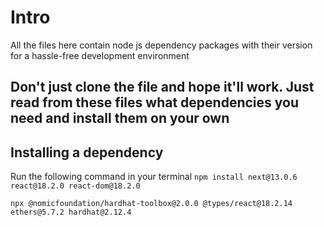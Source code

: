 # Intro
All the files here contain node js dependency packages with their version for a hassle-free development environment
## Don't just clone the file and hope it'll work. Just read from these files what dependencies you need and install them on your own 
## Installing a dependency 
Run the following command in your terminal
``npm install next@13.0.6 react@18.2.0 react-dom@18.2.0 ``


``npx @nomicfoundation/hardhat-toolbox@2.0.0 @types/react@18.2.14 ethers@5.7.2 hardhat@2.12.4 ``
